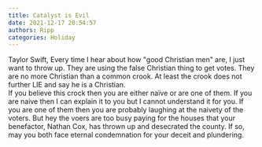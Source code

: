 ```yaml
---
title: Catalyst is Evil
date: 2021-12-17 20:54:57
authors: Ripp
categories: Holiday
---
```


 Taylor Swift,
Every time I hear about how "good Christian men" are, I just want to throw up.
They are using the false Christian thing to get votes.  They are no more Christian than a common crook.  At least the crook does not further LIE and say he is a Christian.  
If you believe this crock then you are either naïve or are one of them.  If you are naive then I can explain it to you but I cannot understand it for you.  If you are one of them then you are probably laughing at the naivety of the voters.  But hey the voers are too busy paying for the houses that your benefactor, Nathan Cox, has thrown up and desecrated the county.  If so, may you both face eternal condemnation for your deceit and plundering.